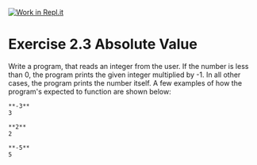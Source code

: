[![Work in Repl.it](https://classroom.github.com/assets/work-in-replit-14baed9a392b3a25080506f3b7b6d57f295ec2978f6f33ec97e36a161684cbe9.svg)](https://classroom.github.com/online_ide?assignment_repo_id=6736094&assignment_repo_type=AssignmentRepo)
# Exercise 2.3 Absolute Value

Write a program, that reads an integer from the user. If the number is less than 0, the program prints the given integer multiplied by -1. In all other cases, the program prints the number itself. A few examples of how the program's expected to function are shown below:

```plaintext
**-3**
3
```

```plaintext
**2**
2
```

```plaintext
**-5**
5
```

